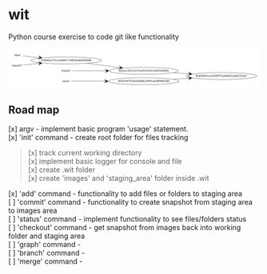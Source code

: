 # wit

Python course exercise to code git like functionality

![wit graph](./resources/graph.png)

## Road map

[x] argv - implement basic program 'usage' statement. </br>
[x] 'init' command - create root folder for files tracking </br>

<blockquote>
    [x] track current working directory </br>
    [x] implement basic logger for console and file </br>
    [x] create .wit folder </br>
    [x] create 'images' and 'staging_area' folder inside .wit </br>
</blockquote>
[x] 'add' command - functionality to add files or folders to staging area </br>
[ ] 'commit' command - functionality to create snapshot from staging area to images area </br>
[ ] 'status' command - implement functionality to see files/folders status </br>
[ ] 'checkout' command - get snapshot from images back into working folder and staging area </br>
[ ] 'graph' command - </br>
[ ] 'branch' command - </br>
[ ] 'merge' command - </br>
